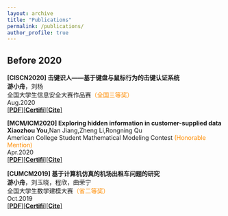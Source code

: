 ```yaml
---
layout: archive
title: "Publications"
permalink: /publications/
author_profile: true
---
```

<!--
{% if author.googlescholar %}
  You can also find my articles on <u><a href="{{author.googlescholar}}">my Google Scholar profile</a>.</u>
{% endif %}

{% include base_path %}

{% for post in site.publications reversed %}
  {% include archive-single.html %}
{% endfor %}
-->
## Before 2020
 **[CISCN2020] 击键识人——基于键盘与鼠标行为的击键认证系统**  
 **游小舟**，刘杨  
 全国大学生信息安全大赛作品赛<font color="#FF8C00">（全国三等奖）</font>  
 Aug.2020  
 [[**PDF**]](http://youxz1999.github.io/files/CISCN2020.pdf)[[**Certifi**]](http://youxz1999.github.io/files/CISCN2020_Certicate.pdf)[[**Cite**]](http://youxz1999.github.io/files/CiteisComing.html)

**[MCM/ICM2020] Exploring hidden information in customer-supplied data**  
 **Xiaozhou You**,Nan Jiang,Zheng Li,Rongning Qu  
 American College Student Mathematical Modeling Contest <font color="#FF8C00">(Honorable Mention)</font>  
 Apr.2020  
 [[**PDF**]](http://youxz1999.github.io/files/MCMICM2020.pdf)[[**Certifi**]](http://youxz1999.github.io/files/MCMICM2020_Certicate.pdf)[[**Cite**]](http://youxz1999.github.io/files/CiteisComing.html)

 **[CUMCM2019] 基于计算机仿真的机场出租车问题的研究**  
 **游小舟**，刘玉晓，程欣，曲荣宁  
 全国大学生数学建模大赛<font color="#FF8C00">（省二等奖）</font>  
 Oct.2019  
 [[**PDF**]](http://youxz1999.github.io/files/CUMCM2019.pdf)[[**Certifi**]](http://youxz1999.github.io/files/CUMCM2019_Certicate.pdf)[[**Cite**]](http://youxz1999.github.io/files/CiteisComing.html)